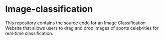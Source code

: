 # Image-classification
This repository contains the source code for an Image Classification Website that allows users to drag and drop images of sports celebrities for real-time classification. 
